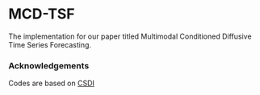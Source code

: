 # MCD-TSF
The implementation for our paper titled Multimodal Conditioned Diffusive Time Series Forecasting.
### Acknowledgements
Codes are based on [CSDI](https://github.com/ermongroup/CSDI)